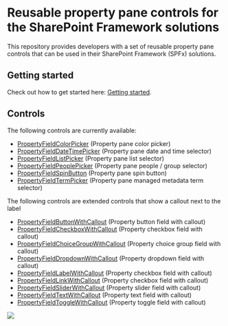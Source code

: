 # Reusable property pane controls for the SharePoint Framework solutions

This repository provides developers with a set of reusable property pane controls that can be used in their SharePoint Framework (SPFx) solutions.

## Getting started

Check out how to get started here: [Getting started](./getting-started).

## Controls

The following controls are currently available:

- [PropertyFieldColorPicker](./controls/PropertyFieldColorPicker) (Property pane color picker)
- [PropertyFieldDateTimePicker](./controls/PropertyFieldDateTimePicker) (Property pane date and time selector)
- [PropertyFieldListPicker](./controls/PropertyFieldListPicker) (Property pane list selector)
- [PropertyFieldPeoplePicker](./controls/PropertyFieldPeoplePicker) (Property pane people / group selector)
- [PropertyFieldSpinButton](./controls/PropertyFieldSpinButton) (Property pane spin button)
- [PropertyFieldTermPicker](./controls/PropertyFieldTermPicker) (Property pane managed metadata term selector)

The following controls are extended controls that show a callout next to the label

- [PropertyFieldButtonWithCallout](./controls/PropertyFieldButtonWithCallout) (Property button field with callout)
- [PropertyFieldCheckboxWithCallout](./controls/PropertyFieldCheckboxWithCallout) (Property checkbox field with callout)
- [PropertyFieldChoiceGroupWithCallout](./controls/PropertyFieldChoiceGroupWithCallout) (Property choice group field with callout)
- [PropertyFieldDropdownWithCallout](./controls/PropertyFieldDropdownWithCallout) (Property dropdown field with callout)
- [PropertyFieldLabelWithCallout](./controls/PropertyFieldLabelWithCallout) (Property checkbox field with callout)
- [PropertyFieldLinkWithCallout](./controls/PropertyFieldLinkWithCallout) (Property checkbox field with callout)
- [PropertyFieldSliderWithCallout](./controls/PropertyFieldSliderWithCallout) (Property slider field with callout)
- [PropertyFieldTextWithCallout](./controls/PropertyFieldTextWithCallout) (Property text field with callout)
- [PropertyFieldToggleWithCallout](./controls/PropertyFieldToggleWithCallout) (Property toggle field with callout)

![](https://telemetry.sharepointpnp.com/sp-dev-fx-property-controls/wiki)
